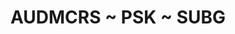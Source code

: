 ---
ee_id_show: '4273'
title: AUDMCRS ~ PSK ~ SUBG
url: audmcrs-psk-subg
live_url:
year: '2015'
venue: Galerie Thaddaeus Ropac
state_country: Pantin
type:
dates:
wwwnews:
wwweblast:
pitch: A great excuse 2 show my wharehouse banger PSK.
ps:
credits:
download:
layout: shows
---